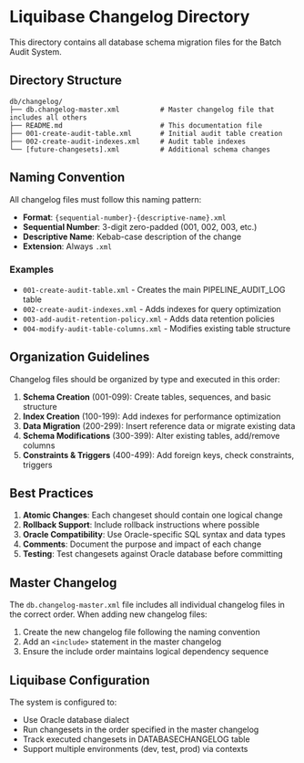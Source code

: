 # Liquibase Changelog Directory

This directory contains all database schema migration files for the Batch Audit System.

## Directory Structure

```
db/changelog/
├── db.changelog-master.xml          # Master changelog file that includes all others
├── README.md                        # This documentation file
├── 001-create-audit-table.xml       # Initial audit table creation
├── 002-create-audit-indexes.xml     # Audit table indexes
└── [future-changesets].xml          # Additional schema changes
```

## Naming Convention

All changelog files must follow this naming pattern:
- **Format**: `{sequential-number}-{descriptive-name}.xml`
- **Sequential Number**: 3-digit zero-padded (001, 002, 003, etc.)
- **Descriptive Name**: Kebab-case description of the change
- **Extension**: Always `.xml`

### Examples
- `001-create-audit-table.xml` - Creates the main PIPELINE_AUDIT_LOG table
- `002-create-audit-indexes.xml` - Adds indexes for query optimization
- `003-add-audit-retention-policy.xml` - Adds data retention policies
- `004-modify-audit-table-columns.xml` - Modifies existing table structure

## Organization Guidelines

Changelog files should be organized by type and executed in this order:

1. **Schema Creation** (001-099): Create tables, sequences, and basic structure
2. **Index Creation** (100-199): Add indexes for performance optimization
3. **Data Migration** (200-299): Insert reference data or migrate existing data
4. **Schema Modifications** (300-399): Alter existing tables, add/remove columns
5. **Constraints & Triggers** (400-499): Add foreign keys, check constraints, triggers

## Best Practices

1. **Atomic Changes**: Each changeset should contain one logical change
2. **Rollback Support**: Include rollback instructions where possible
3. **Oracle Compatibility**: Use Oracle-specific SQL syntax and data types
4. **Comments**: Document the purpose and impact of each change
5. **Testing**: Test changesets against Oracle database before committing

## Master Changelog

The `db.changelog-master.xml` file includes all individual changelog files in the correct order. When adding new changelog files:

1. Create the new changelog file following the naming convention
2. Add an `<include>` statement in the master changelog
3. Ensure the include order maintains logical dependency sequence

## Liquibase Configuration

The system is configured to:
- Use Oracle database dialect
- Run changesets in the order specified in the master changelog
- Track executed changesets in DATABASECHANGELOG table
- Support multiple environments (dev, test, prod) via contexts